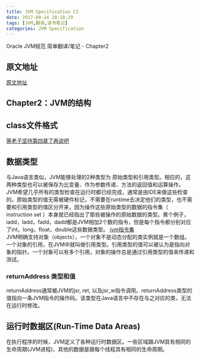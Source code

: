 ```yaml
---
title: JVM Specification C2    
date: 2017-09-24 20:18:29  
tags: [JVM,翻译,读书笔记]  
categories: JVM Specification
---
```

Oracle JVM规范 简单翻译/笔记 - Chapter2
<!-- more -->
## 原文地址
[原文地址](https://docs.oracle.com/javase/specs/jvms/se8/html/jvms-2.html)  
## Chapter2：JVM的结构
## class文件格式
[等老子坚持第四章了再说吧](www.fuckyou.com)
## 数据类型 
与Java语言类似，JVM能够处理的2种类型为 原始类型和引用类型。相应的，这两种类型也可以被保存为比变量、作为参数传递、方法的返回值和运算操作。
JVM希望几乎所有的类型检查在运行时都已经完成，通常是由IDE来做这些检查的。原始类型的值无需被硬件标记，不需要在runtime去决定他们的类型，也不需要和引用类型的值区分开来，因为操作这些原始类型的数据的指令集（ instruction set ）本身就已经指出了那些被操作的原始数据的类型。煮个例子，iadd，ladd，fadd，dadd都是JVM相加2个数的指令，但是每个指令都分别对应了int，long，float，double这些数据类型。
[jvm指令集](https://docs.oracle.com/javase/specs/jvms/se8/html/jvms-2.html#jvms-2.11.1)  
JVM明确支持对象（objects），一个对象不是动态分配的类实例就是一个数组。一个对象的引用，在JVM中就叫做引用类型。引用类型的值可以被认为是指向对象的指针。一个对象可以有多个引用，对象的操作总是通过引用类型的值来传递和测试。  
### returnAddress 类型和值
returnAddress通常被JVM的jsr, ret, 以及jsr_w指令调用。returnAddress类型的值指向一条JVM指令的操作码。该类型在Java语言中不存在与之对应的类，无法在运行时修改。
## 运行时数据区(Run-Time Data Areas)
在执行程序的时候，JVM定义了各种运行时数据区。一些区域跟JVM具有相同的生命周期(JVM进程)，其他的数据是跟每个线程具有相同的生命周期。

